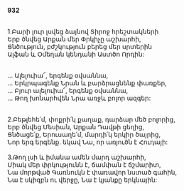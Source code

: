 **932**

\
1.Բարի լուր լսվեց ձայնով Տիրոջ հրեշտակների\
Երբ ծնվեց Արքան մեր Փրկիչը աշխարհի,\
Ցնծություն, բժշկություն բերեց մեր սրտերին\
Ալֆան և Օմեղան կենդանի Աստծո Որդին:

\
 ... Ալելուիա՜, երգենք օվսաննա,\
 ... Երկրպագենք Նրան և բարձրացնենք փառքեր,\
 ... Բյուր ալելուիա՜, երգենք օվսաննա,\
 ... Թող խոնարհվեն Նրա առջև բոլոր ազգեր:

\
2.Բեթլեհե՛մ, փոքրի՛կ քաղաք, դարձար մեծ բոլորից,\
Երբ ծնվեց Մեսիան, Արքան Դավթի ցեղից,\
Ցնծացե՛ք, Երուսաղե՛մ, մարդի՛կ երկիր ծայրից,\
Նոր երգ երգենք. եկավ Նա, որ առյուծն է Հուդայի:\
\
3.Թող լսի և իմանա ամեն մարդ աշխարհի,\
Միակ մեր փրկությունն է, ճամփան է ճշմարիտ,\
Նա մորթված Գառնուկն է փառավոր նստած գահին,\
Նա է սկիզբն ու վերջը, Նա է կյանքը երկնային:
